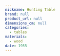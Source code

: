 ```yaml
---
nickname: Hunting Table
brand: null
product_url: null
dimensions_cm: null
categories:
  - tables
materials:
  - wood
date: 1955
---
```


